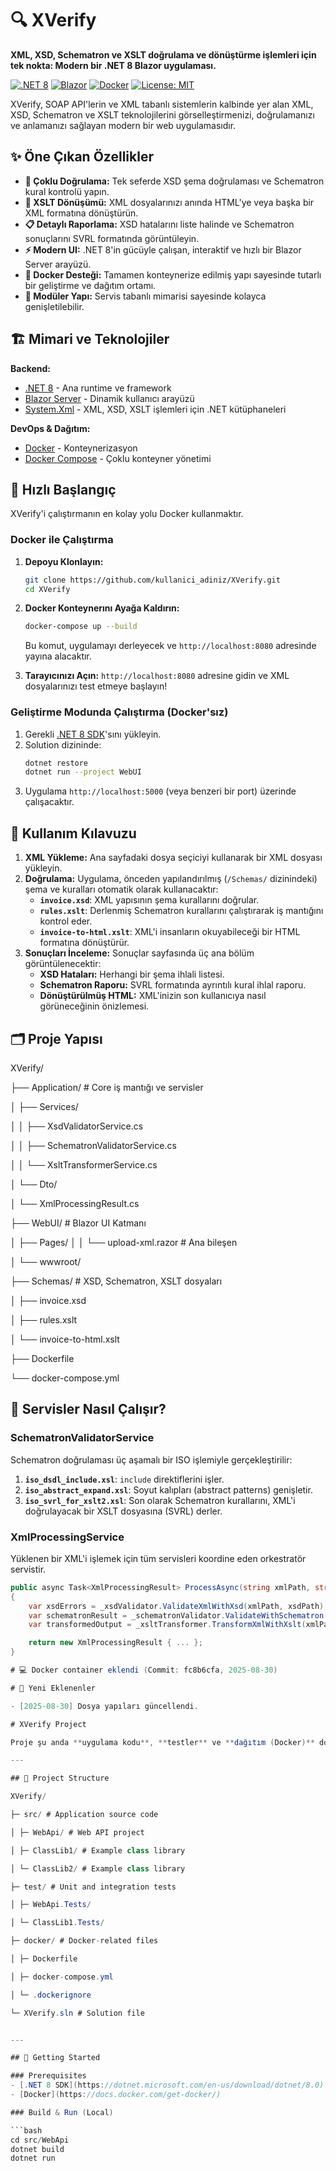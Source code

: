 # 🔍 XVerify

**XML, XSD, Schematron ve XSLT doğrulama ve dönüştürme işlemleri için tek nokta: Modern bir .NET 8 Blazor uygulaması.**

[![.NET 8](https://img.shields.io/badge/.NET-8-512BD4?logo=dotnet)](https://dotnet.microsoft.com/)
[![Blazor](https://img.shields.io/badge/Blazor-WebAssembly-purple?logo=blazor)](https://dotnet.microsoft.com/apps/aspnet/web-apps/blazor)
[![Docker](https://img.shields.io/badge/Docker-Container-blue?logo=docker)](https://www.docker.com/)
[![License: MIT](https://img.shields.io/badge/License-MIT-yellow.svg)](https://opensource.org/licenses/MIT)

XVerify, SOAP API'lerin ve XML tabanlı sistemlerin kalbinde yer alan XML, XSD, Schematron ve XSLT teknolojilerini görselleştirmenizi, doğrulamanızı ve anlamanızı sağlayan modern bir web uygulamasıdır.


## ✨ Öne Çıkan Özellikler

-   **🧪 Çoklu Doğrulama:** Tek seferde XSD şema doğrulaması ve Schematron kural kontrolü yapın.
-   **🔄 XSLT Dönüşümü:** XML dosyalarınızı anında HTML'ye veya başka bir XML formatına dönüştürün.
-   **📋 Detaylı Raporlama:** XSD hatalarını liste halinde ve Schematron sonuçlarını SVRL formatında görüntüleyin.
-   **⚡ Modern UI:** .NET 8'in gücüyle çalışan, interaktif ve hızlı bir Blazor Server arayüzü.
-   **🐳 Docker Desteği:** Tamamen konteynerize edilmiş yapı sayesinde tutarlı bir geliştirme ve dağıtım ortamı.
-   **🔩 Modüler Yapı:** Servis tabanlı mimarisi sayesinde kolayca genişletilebilir.

## 🏗️ Mimari ve Teknolojiler

**Backend:**
-   [.NET 8](https://dotnet.microsoft.com/) - Ana runtime ve framework
-   [Blazor Server](https://learn.microsoft.com/tr-tr/aspnet/core/blazor/) - Dinamik kullanıcı arayüzü
-   [System.Xml](https://learn.microsoft.com/tr-tr/dotnet/api/system.xml) - XML, XSD, XSLT işlemleri için .NET kütüphaneleri

**DevOps & Dağıtım:**
-   [Docker](https://www.docker.com/) - Konteynerizasyon
-   [Docker Compose](https://docs.docker.com/compose/) - Çoklu konteyner yönetimi

## 🚀 Hızlı Başlangıç

XVerify'i çalıştırmanın en kolay yolu Docker kullanmaktır.

### Docker ile Çalıştırma

1.  **Depoyu Klonlayın:**
    ```bash
    git clone https://github.com/kullanici_adiniz/XVerify.git
    cd XVerify
    ```

2.  **Docker Konteynerını Ayağa Kaldırın:**
    ```bash
    docker-compose up --build
    ```
    Bu komut, uygulamayı derleyecek ve `http://localhost:8080` adresinde yayına alacaktır.

3.  **Tarayıcınızı Açın:**
    `http://localhost:8080` adresine gidin ve XML dosyalarınızı test etmeye başlayın!

### Geliştirme Modunda Çalıştırma (Docker'sız)

1.  Gerekli [.NET 8 SDK](https://dotnet.microsoft.com/download/dotnet/8.0)'sını yükleyin.
2.  Solution dizininde:
    ```bash
    dotnet restore
    dotnet run --project WebUI
    ```
3.  Uygulama `http://localhost:5000` (veya benzeri bir port) üzerinde çalışacaktır.

## 📖 Kullanım Kılavuzu

1.  **XML Yükleme:** Ana sayfadaki dosya seçiciyi kullanarak bir XML dosyası yükleyin.
2.  **Doğrulama:** Uygulama, önceden yapılandırılmış (`/Schemas/` dizinindeki) şema ve kuralları otomatik olarak kullanacaktır:
    -   **`invoice.xsd`**: XML yapısının şema kurallarını doğrular.
    -   **`rules.xslt`**: Derlenmiş Schematron kurallarını çalıştırarak iş mantığını kontrol eder.
    -   **`invoice-to-html.xslt`**: XML'i insanların okuyabileceği bir HTML formatına dönüştürür.
3.  **Sonuçları İnceleme:** Sonuçlar sayfasında üç ana bölüm görüntülenecektir:
    -   **XSD Hataları:** Herhangi bir şema ihlali listesi.
    -   **Schematron Raporu:** SVRL formatında ayrıntılı kural ihlal raporu.
    -   **Dönüştürülmüş HTML:** XML'inizin son kullanıcıya nasıl görüneceğinin önizlemesi.

## 🗂️ Proje Yapısı
XVerify/

├── Application/ # Core iş mantığı ve servisler

│ ├── Services/

│ │ ├── XsdValidatorService.cs

│ │ ├── SchematronValidatorService.cs

│ │ └── XsltTransformerService.cs

│ └── Dto/

│ └── XmlProcessingResult.cs

├── WebUI/ # Blazor UI Katmanı

│ ├── Pages/
│ │ └── upload-xml.razor # Ana bileşen

│ └── wwwroot/

├── Schemas/ # XSD, Schematron, XSLT dosyaları

│ ├── invoice.xsd

│ ├── rules.xslt

│ └── invoice-to-html.xslt

├── Dockerfile

└── docker-compose.yml


## 🔧 Servisler Nasıl Çalışır?

### SchematronValidatorService
Schematron doğrulaması üç aşamalı bir ISO işlemiyle gerçekleştirilir:
1.  **`iso_dsdl_include.xsl`**: `include` direktiflerini işler.
2.  **`iso_abstract_expand.xsl`**: Soyut kalıpları (abstract patterns) genişletir.
3.  **`iso_svrl_for_xslt2.xsl`**: Son olarak Schematron kurallarını, XML'i doğrulayacak bir XSLT dosyasına (SVRL) derler.

### XmlProcessingService
Yüklenen bir XML'i işlemek için tüm servisleri koordine eden orkestratör servistir.
```csharp
public async Task<XmlProcessingResult> ProcessAsync(string xmlPath, string xsdPath, string schematronXsltPath, string xsltPath)
{
    var xsdErrors = _xsdValidator.ValidateXmlWithXsd(xmlPath, xsdPath);
    var schematronResult = _schematronValidator.ValidateWithSchematron(xmlPath, schematronXsltPath);
    var transformedOutput = _xsltTransformer.TransformXmlWithXslt(xmlPath, xsltPath);

    return new XmlProcessingResult { ... };
}

# 💻 Docker container eklendi (Commit: fc8b6cfa, 2025-08-30)

# 🚀 Yeni Eklenenler 

- [2025-08-30] Dosya yapıları güncellendi.

# XVerify Project

Proje şu anda **uygulama kodu**, **testler** ve **dağıtım (Docker)** dosyaları arasında net bir ayrımla yapılandırılmıştır.

---

## 📂 Project Structure

XVerify/

├─ src/ # Application source code

│ ├─ WebApi/ # Web API project

│ ├─ ClassLib1/ # Example class library

│ └─ ClassLib2/ # Example class library

├─ test/ # Unit and integration tests

│ ├─ WebApi.Tests/

│ └─ ClassLib1.Tests/

├─ docker/ # Docker-related files

│ ├─ Dockerfile

│ ├─ docker-compose.yml

│ └─ .dockerignore

└─ XVerify.sln # Solution file


---

## 🚀 Getting Started

### Prerequisites
- [.NET 8 SDK](https://dotnet.microsoft.com/en-us/download/dotnet/8.0)
- [Docker](https://docs.docker.com/get-docker/)

### Build & Run (Local)

```bash
cd src/WebApi
dotnet build
dotnet run
